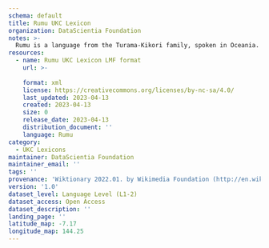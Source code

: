 ```yaml
---
schema: default
title: Rumu UKC Lexicon
organization: DataScientia Foundation
notes: >-
  Rumu is a language from the Turama-Kikori family, spoken in Oceania. The UKC Lexicon of Rumu is represented as a lexico-semantic network. It consists of words, word senses, synsets, as well as sense-level and synset-level relationships.
resources:
  - name: Rumu UKC Lexicon LMF format
    url: >-
      
    format: xml
    license: https://creativecommons.org/licenses/by-nc-sa/4.0/
    last_updated: 2023-04-13
    created: 2023-04-13
    size: 0
    release_date: 2023-04-13
    distribution_document: ''
    language: Rumu
category:
  - UKC Lexicons
maintainer: DataScientia Foundation
maintainer_email: ''
tags: ''
provenance: 'Wiktionary 2022.01. by Wikimedia Foundation (http://en.wiktionary.org); Princeton WordNet 2.1 by Princeton University (https://wordnet.princeton.edu)'
version: '1.0'
dataset_level: Language Level (L1-2)
dataset_access: Open Access
dataset_description: ''
landing_page: ''
latitude_map: -7.17
longitude_map: 144.25
---
```


